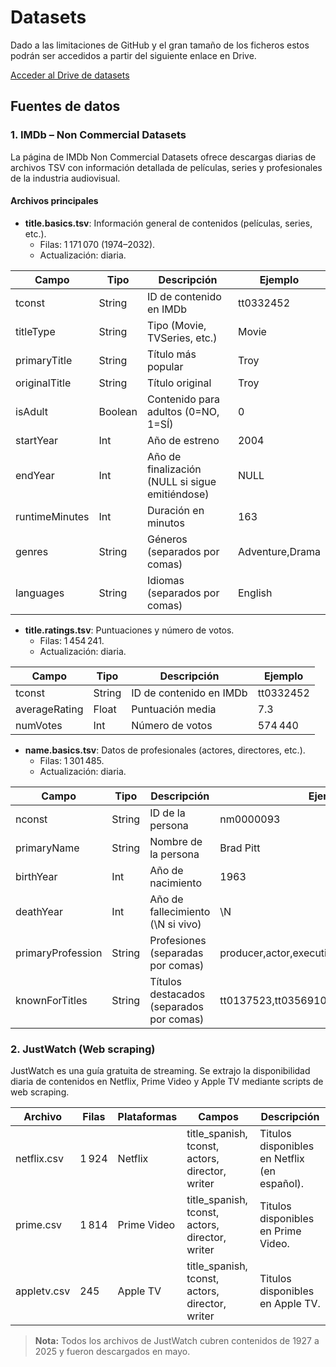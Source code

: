# Datasets

Dado a las limitaciones de GitHub y el gran tamaño de los ficheros estos podrán ser accedidos a partir del siguiente enlace en Drive.

[Acceder al Drive de datasets](https://drive.google.com/drive/folders/196GpKG1rH3CJ52-_V8KF4zKeLyZ5U2sW?dmr=1&ec=wgc-drive-hero-goto)

## Fuentes de datos

### 1. IMDb – Non Commercial Datasets

La página de IMDb Non Commercial Datasets ofrece descargas diarias de archivos TSV con información detallada de películas, series y profesionales de la industria audiovisual.

#### Archivos principales

- **title.basics.tsv**: Información general de contenidos (películas, series, etc.).
  - Filas: 1 171 070 (1974–2032).
  - Actualización: diaria.

| Campo          | Tipo    | Descripción                                     | Ejemplo         |
| -------------- | ------- | ----------------------------------------------- | --------------- |
| tconst         | String  | ID de contenido en IMDb                         | tt0332452       |
| titleType      | String  | Tipo (Movie, TVSeries, etc.)                    | Movie           |
| primaryTitle   | String  | Título más popular                              | Troy            |
| originalTitle  | String  | Título original                                 | Troy            |
| isAdult        | Boolean | Contenido para adultos (0=NO, 1=SÍ)             | 0               |
| startYear      | Int     | Año de estreno                                  | 2004            |
| endYear        | Int     | Año de finalización (NULL si sigue emitiéndose) | NULL            |
| runtimeMinutes | Int     | Duración en minutos                             | 163             |
| genres         | String  | Géneros (separados por comas)                   | Adventure,Drama |
| languages      | String  | Idiomas (separados por comas)                   | English         |

- **title.ratings.tsv**: Puntuaciones y número de votos.
  - Filas: 1 454 241.
  - Actualización: diaria.

| Campo         | Tipo   | Descripción             | Ejemplo   |
| ------------- | ------ | ----------------------- | --------- |
| tconst        | String | ID de contenido en IMDb | tt0332452 |
| averageRating | Float  | Puntuación media        | 7.3       |
| numVotes      | Int    | Número de votos         | 574 440   |

- **name.basics.tsv**: Datos de profesionales (actores, directores, etc.).
  - Filas: 1 301 485.
  - Actualización: diaria.

| Campo             | Tipo   | Descripción                              | Ejemplo                                 |
| ----------------- | ------ | ---------------------------------------- | --------------------------------------- |
| nconst            | String | ID de la persona                         | nm0000093                               |
| primaryName       | String | Nombre de la persona                     | Brad Pitt                               |
| birthYear         | Int    | Año de nacimiento                        | 1963                                    |
| deathYear         | Int    | Año de fallecimiento (\N si vivo)        | \N                                      |
| primaryProfession | String | Profesiones (separadas por comas)        | producer,actor,executive                |
| knownForTitles    | String | Títulos destacados (separados por comas) | tt0137523,tt0356910,tt1210166,tt0114746 |

### 2. JustWatch (Web scraping)

JustWatch es una guía gratuita de streaming. Se extrajo la disponibilidad diaria de contenidos en Netflix, Prime Video y Apple TV mediante scripts de web scraping.

| Archivo     | Filas | Plataformas | Campos                                           | Descripción                                  |
| ----------- | ----- | ----------- | ------------------------------------------------ | -------------------------------------------- |
| netflix.csv | 1 924 | Netflix     | title\_spanish, tconst, actors, director, writer | Titulos disponibles en Netflix (en español). |
| prime.csv   | 1 814 | Prime Video | title\_spanish, tconst, actors, director, writer | Titulos disponibles en Prime Video.          |
| appletv.csv | 245   | Apple TV    | title\_spanish, tconst, actors, director, writer | Titulos disponibles en Apple TV.             |

> **Nota:** Todos los archivos de JustWatch cubren contenidos de 1927 a 2025 y fueron descargados en mayo.

